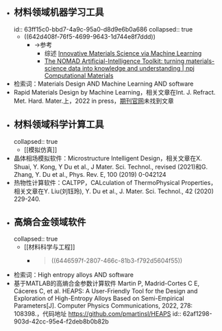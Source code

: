 - ## 材料领域机器学习工具
  id:: 63ff15c0-bbd7-4a9c-95a0-d8d9e6b0a686
  collapsed:: true
	- ((642d408f-76f5-4699-9643-1d744e8f7ddd))
		- ->参考
			- 综述 [Innovative Materials Science via Machine Learning](https://onlinelibrary.wiley.com/doi/epdf/10.1002/adfm.202108044)
			- [The NOMAD Artificial-Intelligence Toolkit: turning materials-science data into knowledge and understanding | npj Computational Materials](https://www.nature.com/articles/s41524-022-00935-z)
- 检索词：Materials Design AND Machine Learning AND software
- Rapid Materials Design by Machine Learning，相关文章在Int. J. Refract. Met. Hard. Mater.上，2022 in press，[期刊官网](https://www.sciencedirect.com/journal/international-journal-of-refractory-metals-and-hard-materials)未找到文章
- ## 材料领域科学计算工具
  collapsed:: true
	- [[模拟仿真]]
- 晶体相场模拟软件：Microstructure Intelligent Design，相关文章在X. Shuai, Y. Kong, Y Du et al., J Mater. Sci. Technol., revised (2021)和G. Zhang, Y. Du et al., Phys. Rev. E, 100 (2019) 0-042124
- 热物性计算软件：CALTPP，CALculation of ThermoPhysical Properties，相关文章在Y. Liu(刘钰玲), Y. Du et al., J. Mater. Sci. Technol., 42 (2020) 229-240.
- ## 高熵合金领域软件
  collapsed:: true
	- [[材料科学与工程]]
		- >((6446597f-2807-466c-81b3-f792d5604f55))
- 检索词：High entropy alloys AND software
- 基于MATLAB的高熵合金参数计算软件 Martin P, Madrid-Cortes C E, Cáceres C, et al. HEAPS: A User-Friendly Tool for the Design and Exploration of High-Entropy Alloys Based on Semi-Empirical Parameters[J]. Computer Physics Communications, 2022, 278: 108398.，代码地址 https://github.com/pmartinsl/HEAPS
  id:: 62af1298-903d-42cc-95e4-f2deb8b0b82b